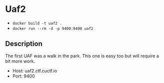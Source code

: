 # Uaf2

* `docker build -t uaf2 .`
* `docker run --rm -d -p 9400:9400 uaf2`

## Description

The first UAF was a walk in the park. This one is easy too but will require a bit more work.

* Host: uaf2.ctf.cuctf.io
* Port: 9400
